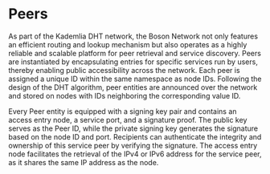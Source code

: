 # Peers

As part of the Kademlia DHT network, the Boson Network not only features an efficient routing and lookup mechanism but also operates as a highly reliable and scalable platform for peer retrieval and service discovery. Peers are instantiated by encapsulating entries for specific services run by users, thereby enabling public accessibility across the network. Each peer is assigned a unique ID within the same namespace as node IDs. Following the design of the DHT algorithm, peer entities are announced over the network and stored on nodes with IDs neighboring the corresponding value ID.

Every Peer entity is equipped with a signing key pair and contains an access entry node, a service port, and a signature proof. The public key serves as the Peer ID, while the private signing key generates the signature based on the node ID and port. Recipients can authenticate the integrity and ownership of this service peer by verifying the signature. The access entry node facilitates the retrieval of the IPv4 or IPv6 address for the service peer, as it shares the same IP address as the node.

